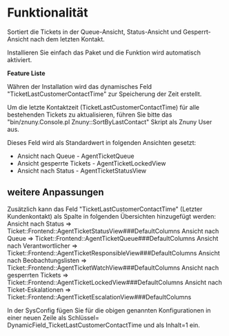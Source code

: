 # Funktionalität

Sortiert die Tickets in der Queue-Ansicht, Status-Ansicht und Gesperrt-Ansicht nach dem letzten Kontakt.

Installieren Sie einfach das Paket und die Funktion wird automatisch aktiviert.


**Feature Liste**

Währen der Installation wird das dynamisches Feld "TicketLastCustomerContactTime" zur Speicherung der Zeit erstellt.

Um die letzte Kontaktzeit (TicketLastCustomerContactTime) für alle bestehenden Tickets zu aktualisieren, führen Sie bitte das "bin/znuny.Console.pl Znuny::SortByLastContact" Skript als Znuny User aus.

Dieses Feld wird als Standardwert in folgenden Ansichten gesetzt:
* Ansicht nach Queue - AgentTicketQueue
* Ansicht gesperrte Tickets - AgentTicketLockedView
* Ansicht nach Status - AgentTicketStatusView

## weitere Anpassungen

Zusätzlich kann das Feld "TicketLastCustomerContactTime" (Letzter Kundenkontakt) als Spalte in folgenden Übersichten hinzugefügt werden:
Ansicht nach Status              => Ticket::Frontend::AgentTicketStatusView###DefaultColumns
Ansicht nach Queue               => Ticket::Frontend::AgentTicketQueue###DefaultColumns
Ansicht nach Verantwortlicher    => Ticket::Frontend::AgentTicketResponsibleView###DefaultColumns
Ansicht nach Beobachtungslisten  => Ticket::Frontend::AgentTicketWatchView###DefaultColumns
Ansicht nach gesperrten Tickets  => Ticket::Frontend::AgentTicketLockedView###DefaultColumns
Ansicht nach Ticket-Eskalationen => Ticket::Frontend::AgentTicketEscalationView###DefaultColumns

In der SysConfig fügen Sie für die obigen genannten Konfigurationen in einer neuen Zeile als Schlüssel= DynamicField_TicketLastCustomerContactTime und als Inhalt=1 ein.